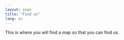 ```yaml
---
layout: page
title: "Find us"
lang: en
---
```

This is where you will find a map so that you can find us.

